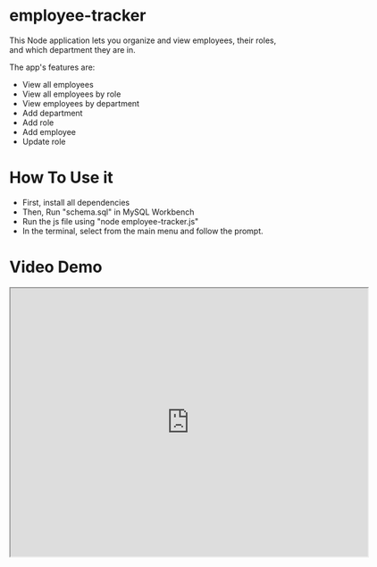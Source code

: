 # employee-tracker

This Node application lets you organize and view employees, their roles, and which department they are in.

The app's features are:
* View all employees
* View all employees by role
* View employees by department
* Add department
* Add role
* Add employee
* Update role

# How To Use it
* First, install all dependencies
* Then, Run "schema.sql" in MySQL Workbench
* Run the js file using "node employee-tracker.js"
* In the terminal, select from the main menu and follow the prompt.


# Video Demo

<iframe src="https://drive.google.com/file/d/1-0GwVa86mlwoiSJkwvHk1bDdOxDpnTu2/preview" width="640" height="480"></iframe>